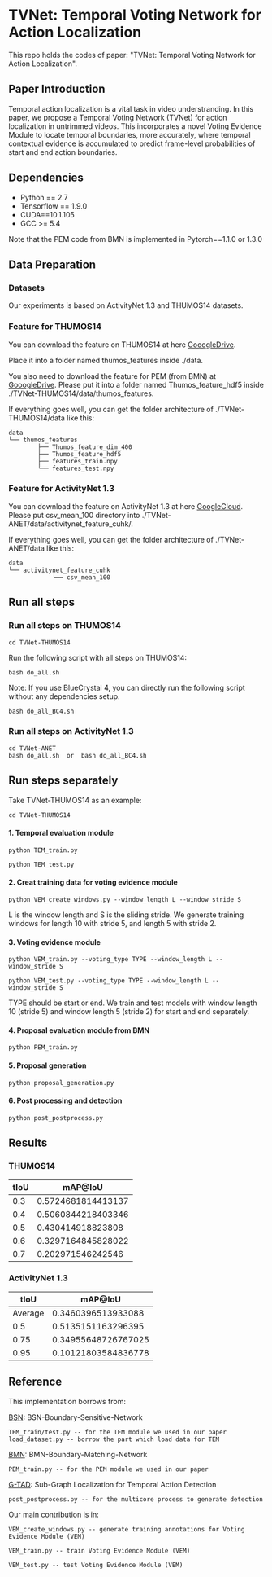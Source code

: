 # TVNet: Temporal Voting Network for Action Localization

This repo holds the codes of paper: "TVNet: Temporal Voting Network for Action Localization".

## Paper Introduction

Temporal action localization is a vital task in video understranding. In this paper, we propose a Temporal Voting Network (TVNet) for action localization in untrimmed videos. This incorporates a novel Voting Evidence Module to locate temporal boundaries, more accurately, where temporal contextual evidence is accumulated to predict frame-level probabilities of start and end action boundaries.


## Dependencies

* Python == 2.7
* Tensorflow == 1.9.0
* CUDA==10.1.105
* GCC >= 5.4

Note that the PEM code from BMN is implemented in Pytorch==1.1.0 or 1.3.0

## Data Preparation

### Datasets

Our experiments is based on ActivityNet 1.3 and THUMOS14 datasets. 

### Feature for THUMOS14

You can download the feature on THUMOS14 at here [GooogleDrive](https://drive.google.com/file/d/18fm9xzfnLnkDEIsNThgRMtconGVyxHd3/view?usp=sharing).

Place it into a folder named thumos_features inside ./data.

You also need to download the feature for PEM (from BMN) at [GooogleDrive](https://drive.google.com/drive/folders/10PGPMJ9JaTZ18uakPgl58nu7yuKo8M_k?usp=sharing).
Please put it into a folder named Thumos_feature_hdf5 inside ./TVNet-THUMOS14/data/thumos_features.

If everything goes well, you can get the folder architecture of ./TVNet-THUMOS14/data like this:

    data                       
    └── thumos_features                    
    		├── Thumos_feature_dim_400              
    		├── Thumos_feature_hdf5               
    		├── features_train.npy 
    		└── features_test.npy

### Feature for ActivityNet 1.3
You can download the feature on ActivityNet 1.3 at here [GoogleCloud](https://drive.google.com/file/d/1ISemndlSDS2FtqQOKL0t3Cjj9yk2yznF/view?usp=sharing).
Please put csv_mean_100 directory into ./TVNet-ANET/data/activitynet_feature_cuhk/.

If everything goes well, you can get the folder architecture of ./TVNet-ANET/data like this:

    data                        
    └── activitynet_feature_cuhk                    
    		    └── csv_mean_100

## Run all steps
### Run all steps on THUMOS14
```
cd TVNet-THUMOS14
```
Run the following script with all steps on THUMOS14:
```
bash do_all.sh
```

Note: If you use BlueCrystal 4, you can directly run the following script without any dependencies setup.
```
bash do_all_BC4.sh
```

### Run all steps on ActivityNet 1.3
```
cd TVNet-ANET
bash do_all.sh  or  bash do_all_BC4.sh
```


## Run steps separately
Take TVNet-THUMOS14 as an example:
```
cd TVNet-THUMOS14
```
#### 1. Temporal evaluation module

```
python TEM_train.py
```

```
python TEM_test.py
```

#### 2. Creat training data for voting evidence module


```
python VEM_create_windows.py --window_length L --window_stride S
```
L is the window length and S is the sliding stride. We generate training windows for length 10 with stride 5, and length 5 with stride 2.


#### 3. Voting evidence module

```
python VEM_train.py --voting_type TYPE --window_length L --window_stride S
```

```
python VEM_test.py --voting_type TYPE --window_length L --window_stride S
```
TYPE should be start or end. We train and test models with window length 10 (stride 5) and window length 5 (stride 2) for start and end separately.


#### 4. Proposal evaluation module from BMN

```
python PEM_train.py
```

#### 5. Proposal generation

```
python proposal_generation.py
```


#### 6. Post processing and detection

```
python post_postprocess.py
```

## Results
### THUMOS14


| tIoU|mAP@IoU| 
|------------------|-----|
| 0.3 | 0.5724681814413137|
|0.4 | 0.5060844218403346|
|0.5 | 0.430414918823808|
|0.6 | 0.3297164845828022|
|0.7 | 0.202971546242546|


### ActivityNet 1.3

| tIoU  |mAP@IoU| 
|--------|-----|
| Average | 0.3460396513933088|
|0.5 | 0.5135151163296395|
|0.75 | 0.34955648726767025|
|0.95 | 0.10121803584836778|


## Reference

This implementation borrows from:

[BSN](https://github.com/wzmsltw/BSN-boundary-sensitive-network): BSN-Boundary-Sensitive-Network
```
TEM_train/test.py -- for the TEM module we used in our paper
load_dataset.py -- borrow the part which load data for TEM
```

[BMN](https://github.com/JJBOY/BMN-Boundary-Matching-Network): BMN-Boundary-Matching-Network
```
PEM_train.py -- for the PEM module we used in our paper
```

[G-TAD](https://github.com/frostinassiky/gtad): Sub-Graph Localization for Temporal Action Detection
```
post_postprocess.py -- for the multicore process to generate detection
```
Our main contribution is in: 
```
VEM_create_windows.py -- generate training annotations for Voting Evidence Module (VEM)

VEM_train.py -- train Voting Evidence Module (VEM)

VEM_test.py -- test Voting Evidence Module (VEM)
```